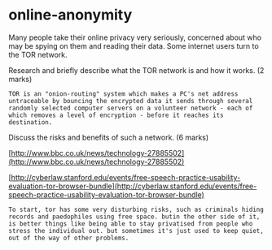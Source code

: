 online-anonymity
================

Many people take their online privacy very seriously, concerned about who may be spying on them and reading their data. Some internet users turn to the TOR network.

Research and briefly describe what the TOR network is and how it works. (2 marks)

```
TOR is an "onion-routing" system which makes a PC's net address untraceable by bouncing the encrypted data it sends through several randomly selected computer servers on a volunteer network - each of which removes a level of encryption - before it reaches its destination.
```

Discuss the risks and benefits of such a network. (6 marks)

[http://www.bbc.co.uk/news/technology-27885502](http://www.bbc.co.uk/news/technology-27885502)

[http://cyberlaw.stanford.edu/events/free-speech-practice-usability-evaluation-tor-browser-bundle](http://cyberlaw.stanford.edu/events/free-speech-practice-usability-evaluation-tor-browser-bundle)


```
To start, tor has some very disturbing risks, such as criminals hiding records and paedophiles using free space. butin the other side of it, is better things like being able to stay privatised from people who stress the individual out. but sometimes it's just used to keep quiet, out of the way of other problems.
```

